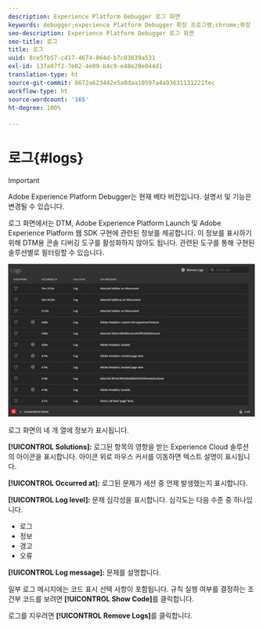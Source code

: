 ```yaml
---
description: Experience Platform Debugger 로그 화면
keywords: debugger;experience Platform Debugger 확장 프로그램;chrome;확장 프로그램;로그
seo-description: Experience Platform Debugger 로그 화면
seo-title: 로그
title: 로그
uuid: 8ce5fb57-c417-4674-864d-b7c03639a531
exl-id: 137a97f2-7e02-4e09-b4c9-e48e20e044d1
translation-type: ht
source-git-commit: 8672a623442e5a0daa10597a4a93631131221fec
workflow-type: ht
source-wordcount: '165'
ht-degree: 100%

---
```


# 로그{#logs}

>[!IMPORTANT]
>
>Adobe Experience Platform Debugger는 현재 베타 버전입니다. 설명서 및 기능은 변경될 수 있습니다.

로그 화면에서는 DTM, Adobe Experience Platform Launch 및 Adobe Experience Platform 웹 SDK 구현에 관련된 정보를 제공합니다. 이 정보를 표시하기 위해 DTM용 콘솔 디버깅 도구를 활성화하지 않아도 됩니다. 관련된 도구를 통해 구현된 솔루션별로 필터링할 수 있습니다.

![](assets/logs.jpg)

로그 화면의 네 개 열에 정보가 표시됩니다.

**[!UICONTROL Solutions]:** 로그된 항목의 영향을 받는 Experience Cloud 솔루션의 아이콘을 표시합니다. 아이콘 위로 마우스 커서를 이동하면 텍스트 설명이 표시됩니다.

**[!UICONTROL Occurred at]:** 로그된 문제가 세션 중 언제 발생했는지 표시합니다.

**[!UICONTROL Log level]:** 문제 심각성을 표시합니다. 심각도는 다음 수준 중 하나입니다.

* 로그
* 정보
* 경고
* 오류

**[!UICONTROL Log message]:** 문제를 설명합니다.

일부 로그 메시지에는 코드 표시 선택 사항이 포함됩니다. 규칙 실행 여부를 결정하는 조건부 코드를 보려면 **[!UICONTROL Show Code]**&#x200B;를 클릭합니다.

로그를 지우려면 **[!UICONTROL Remove Logs]**&#x200B;를 클릭합니다.

